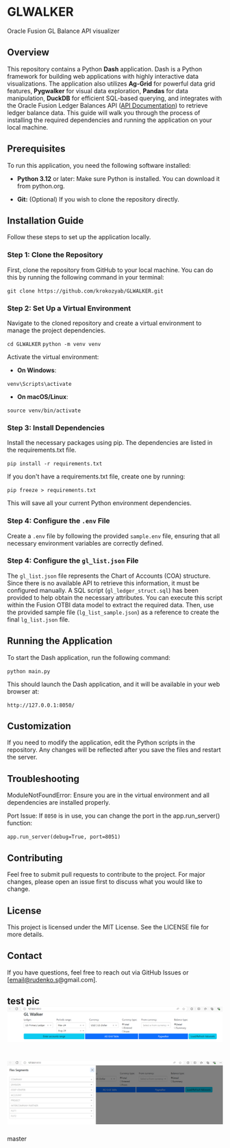 # GLWALKER
Oracle Fusion GL Balance API visualizer

## Overview

This repository contains a Python **Dash** application. Dash is a Python framework for building web applications with highly interactive data visualizations. The application also utilizes **Ag-Grid** for powerful data grid features, **Pygwalker** for visual data exploration, **Pandas** for data manipulation, **DuckDB** for efficient SQL-based querying, and integrates with the Oracle Fusion Ledger Balances API ([API Documentation](https://docs.oracle.com/en/cloud/saas/financials/24c/farfa/op-ledgerbalances-get.html)) to retrieve ledger balance data. This guide will walk you through the process of installing the required dependencies and running the application on your local machine.
## Prerequisites

To run this application, you need the following software installed:

* **Python 3.12** or later: Make sure Python is installed. You can download it from python.org.

* **Git:** (Optional) If you wish to clone the repository directly.
## Installation Guide

Follow these steps to set up the application locally.

### Step 1: Clone the Repository

First, clone the repository from GitHub to your local machine. You can do this by running the following command in your terminal:

`git clone https://github.com/krokozyab/GLWALKER.git`

### Step 2: Set Up a Virtual Environment

Navigate to the cloned repository and create a virtual environment to manage the project dependencies.

`cd GLWALKER`
`python -m venv venv`

Activate the virtual environment:

* **On Windows**:

`venv\Scripts\activate`

* **On macOS/Linux**:

`source venv/bin/activate`

### Step 3: Install Dependencies

Install the necessary packages using pip. The dependencies are listed in the requirements.txt file.

`pip install -r requirements.txt`

If you don't have a requirements.txt file, create one by running:

`pip freeze > requirements.txt`

This will save all your current Python environment dependencies.

### Step 4: Configure the `.env` File
Create a `.env` file by following the provided `sample.env` file, ensuring that all necessary environment variables are correctly defined.

### Step 4: Configure the `gl_list.json` File
The `gl_list.json` file represents the Chart of Accounts (COA) structure. Since there is no available API to retrieve this information, it must be configured manually. A SQL script (`gl_ledger_struct.sql`) has been provided to help obtain the necessary attributes. You can execute this script within the Fusion OTBI data model to extract the required data. Then, use the provided sample file (`lg_list_sample.json`) as a reference to create the final `lg_list.json` file.
## Running the Application

To start the Dash application, run the following command:

`python main.py`

This should launch the Dash application, and it will be available in your web browser at:

`http://127.0.0.1:8050/`

## Customization

If you need to modify the application, edit the Python scripts in the repository. Any changes will be reflected after you save the files and restart the server.

## Troubleshooting

ModuleNotFoundError: Ensure you are in the virtual environment and all dependencies are installed properly.

Port Issue: If `8050` is in use, you can change the port in the app.run_server() function:

`app.run_server(debug=True, port=8051)`

## Contributing

Feel free to submit pull requests to contribute to the project. For major changes, please open an issue first to discuss what you would like to change.

## License

This project is licensed under the MIT License. See the LICENSE file for more details.

## Contact

If you have questions, feel free to reach out via GitHub Issues or [email@rudenko.s@gmail.com].


test pic
![1-st screen](images/1.png)
-----------------------------
![1-st screen](images/2.png)
=======
master
